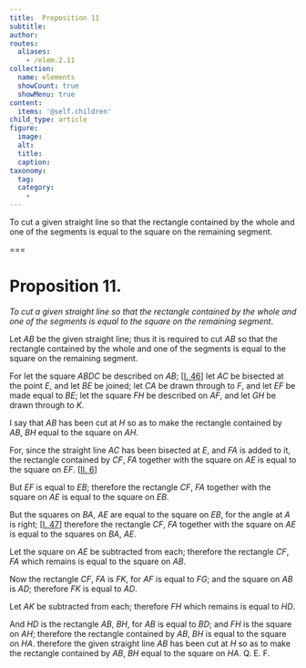 ```yaml
---
title:  Proposition 11
subtitle: 
author:
routes:
  aliases:
    - /elem.2.11
collection:
  name: elements
  showCount: true
  showMenu: true
content:
  items: '@self.children'
child_type: article
figure:
  image:
  alt:
  title:
  caption:
taxonomy:
  tag:
  category:
    - 
---
```


<p><emph>To cut a given straight line so that the rectangle contained by the whole and one of the segments is equal to the square on the remaining segment</emph>.</p>

===

<h1>Proposition 11.</h1>
<p><em>To cut a given straight line so that the rectangle contained by the whole and one of the segments is equal to the square on the remaining segment</em>.</p>

<p>Let <em>AB</em> be the given straight line; thus it is required to cut <em>AB</em> so that the rectangle contained by the whole and one of the segments is equal to the square on the remaining segment.</p>

<p>For let the square <em>ABDC</em> be described on <em>AB</em>; [<a href="/elem.1.46">I. 46</a>] let <em>AC</em> be bisected at the point <em>E</em>, and let <em>BE</em> be joined; let <em>CA</em> be drawn through to <em>F</em>, and let <em>EF</em> be made equal to <em>BE</em>; let the square <em>FH</em> be described on <em>AF</em>, and let <em>GH</em> be drawn through to <em>K</em>. </p>

<p>I say that <em>AB</em> has been cut at <em>H</em> so as to make the rectangle contained by <em>AB</em>, <em>BH</em> equal to the square on <em>AH</em>.</p>

<p>For, since the straight line <em>AC</em> has been bisected at <em>E</em>, and <em>FA</em> is added to it, <span class="center">the rectangle contained by <em>CF</em>, <em>FA</em> together with the square on <em>AE</em> is equal to the square on <em>EF</em>. [<a href="/elem.2.6">II. 6</a>]</span></p>

<p>But <em>EF</em> is equal to <em>EB</em>; <span class="center">therefore the rectangle <em>CF</em>, <em>FA</em> together with the square on <em>AE</em> is equal to the square on <em>EB</em>.</span></p>

<p>But the squares on <em>BA</em>, <em>AE</em> are equal to the square on <em>EB</em>, for the angle at <em>A</em> is right; [<a href="/elem.1.47">I. 47</a>] <span class="center">therefore the rectangle <em>CF</em>, <em>FA</em> together with the square on <em>AE</em> is equal to the squares on <em>BA</em>, <em>AE</em>.</span></p>

<p>Let the square on <em>AE</em> be subtracted from each; <span class="center">therefore the rectangle <em>CF</em>, <em>FA</em> which remains is equal to the square on <em>AB</em>.</span>
       <pb n="403"/></p>

<p>Now the rectangle <em>CF</em>, <em>FA</em> is <em>FK</em>, for <em>AF</em> is equal to <em>FG</em>; and the square on <em>AB</em> is <em>AD</em>; <span class="center">therefore <em>FK</em> is equal to <em>AD</em>.</span></p>

<p>Let <em>AK</em> be subtracted from each; <span class="center">therefore <em>FH</em> which remains is equal to <em>HD</em>.</span></p>

<p>And <em>HD</em> is the rectangle <em>AB</em>, <em>BH</em>, for <em>AB</em> is equal to <em>BD</em>; and <em>FH</em> is the square on <em>AH</em>; <span class="center">therefore the rectangle contained by <em>AB</em>, <em>BH</em> is equal to the square on <em>HA</em>. therefore the given straight line <em>AB</em> has been cut at <em>H</em> so as to make the rectangle contained by <em>AB</em>, <em>BH</em> equal to the square on <em>HA</em>. Q. E. F.</span></p>
